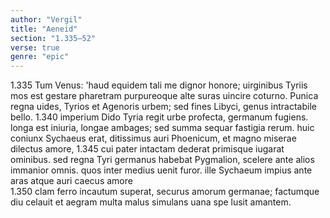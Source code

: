 ```yaml
---
author: "Vergil"
title: "Aeneid"
section: "1.335–52"
verse: true
genre: "epic"
---
```


1.335
  Tum Venus: 'haud equidem tali me dignor honore;
uirginibus Tyriis mos est gestare pharetram
purpureoque alte suras uincire coturno.
Punica regna uides, Tyrios et Agenoris urbem;
sed fines Libyci, genus intractabile bello.
1.340
imperium Dido Tyria regit urbe profecta,
germanum fugiens. longa est iniuria, longae
ambages; sed summa sequar fastigia rerum.
huic coniunx Sychaeus erat, ditissimus auri
Phoenicum, et magno miserae dilectus amore,
1.345
cui pater intactam dederat primisque iugarat
ominibus. sed regna Tyri germanus habebat
Pygmalion, scelere ante alios immanior omnis.
quos inter medius uenit furor. ille Sychaeum
impius ante aras atque auri caecus amore  
1.350
clam ferro incautum superat, securus amorum
germanae; factumque diu celauit et aegram
multa malus simulans uana spe lusit amantem.